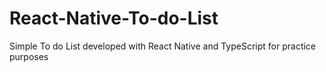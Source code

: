# React-Native-To-do-List
Simple To do List developed with React Native and TypeScript for practice purposes
